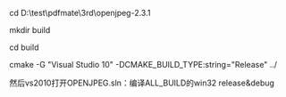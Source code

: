 cd D:\test\pdfmate\3rd\openjpeg-2.3.1

mkdir build

cd build

cmake  -G  "Visual Studio 10"  -DCMAKE_BUILD_TYPE:string="Release" ../



然后vs2010打开OPENJPEG.sln：编译ALL_BUILD的win32 release&debug

